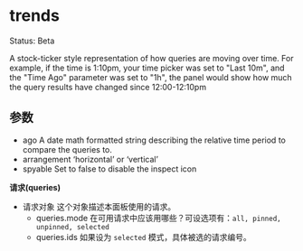 # trends

Status: Beta

A stock-ticker style representation of how queries are moving over time. For example, if the time is 1:10pm, your time picker was set to "Last 10m", and the "Time Ago" parameter was set to "1h", the panel would show how much the query results have changed since 12:00-12:10pm

## 参数

* ago
    A date math formatted string describing the relative time period to compare the queries to.
* arrangement
    ‘horizontal’ or ‘vertical’
* spyable
    Set to false to disable the inspect icon

**请求(queries)**

* 请求对象
    这个对象描述本面板使用的请求。
  * queries.mode
    在可用请求中应该用哪些？可设选项有：`all, pinned, unpinned, selected`
  * queries.ids
    如果设为 `selected` 模式，具体被选的请求编号。
